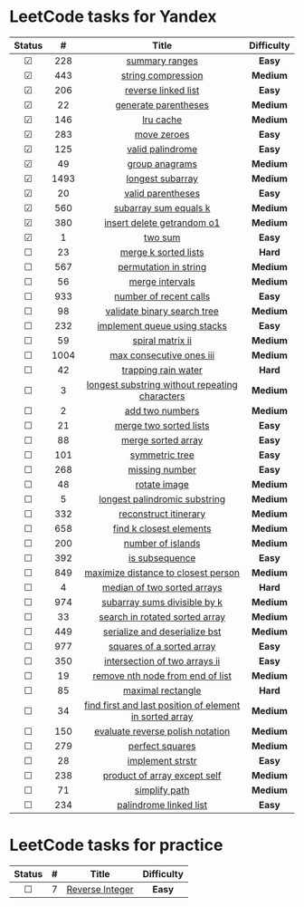 # LeetCode tasks for Yandex

| Status  |  #   |                                                                       Title                                                                       | **Difficulty** |
| :-----: | :--: | :-----------------------------------------------------------------------------------------------------------------------------------------------: | :------------: |
| &#9745; | 228  |                                          [summary ranges](https://leetcode.com/problems/summary-ranges/)                                          |    **Easy**    | 
| &#9745; | 443  |                                      [string compression](https://leetcode.com/problems/string-compression/)                                      |   **Medium**   | 
| &#9745; | 206  |                                     [reverse linked list](https://leetcode.com/problems/reverse-linked-list/)                                     |    **Easy**    | 
| &#9745; |  22  |                                    [generate parentheses](https://leetcode.com/problems/generate-parentheses/)                                    |   **Medium**   |  
| &#9745; | 146  |                                               [lru cache](https://leetcode.com/problems/lru-cache/)                                               |   **Medium**   | 
| &#9745; | 283  |                                             [move zeroes](https://leetcode.com/problems/move-zeroes/)                                             |    **Easy**    | 
| &#9745; | 125  |                                        [valid palindrome](https://leetcode.com/problems/valid-palindrome/)                                        |    **Easy**    | 
| &#9745; |  49  |                                          [group anagrams](https://leetcode.com/problems/group-anagrams/)                                          |   **Medium**   |  
| &#9745; | 1493 |                       [longest subarray](https://leetcode.com/problems/longest-subarray-of-1s-after-deleting-one-element/)                        |   **Medium**   | 
| &#9745; |  20  |                                       [valid parentheses](https://leetcode.com/problems/valid-parentheses/)                                       |    **Easy**    |  
| &#9745; | 560  |                                   [subarray sum equals k](https://leetcode.com/problems/subarray-sum-equals-k/)                                   |   **Medium**   | 
| &#9745; | 380  |                              [insert delete getrandom o1](https://leetcode.com/problems/insert-delete-getrandom-o1/)                              |   **Medium**   | 
| &#9745; |  1   |                                                 [two sum](https://leetcode.com/problems/two-sum/)                                                 |    **Easy**    |  
| &#9744; |  23  |                                    [merge k sorted lists](https://leetcode.com/problems/merge-k-sorted-lists/)                                    |    **Hard**    |  
| &#9744; | 567  |                                   [permutation in string](https://leetcode.com/problems/permutation-in-string/)                                   |   **Medium**   | 
| &#9744; |  56  |                                         [merge intervals](https://leetcode.com/problems/merge-intervals/)                                         |   **Medium**   |  
| &#9744; | 933  |                                  [number of recent calls](https://leetcode.com/problems/number-of-recent-calls/)                                  |    **Easy**    | 
| &#9744; |  98  |                             [validate binary search tree](https://leetcode.com/problems/validate-binary-search-tree/)                             |   **Medium**   |  
| &#9744; | 232  |                            [implement queue using stacks](https://leetcode.com/problems/implement-queue-using-stacks/)                            |    **Easy**    | 
| &#9744; |  59  |                                        [spiral matrix ii](https://leetcode.com/problems/spiral-matrix-ii/)                                        |   **Medium**   |  
| &#9744; | 1004 |                                [max consecutive ones iii](https://leetcode.com/problems/max-consecutive-ones-iii/)                                |   **Medium**   | 
| &#9744; |  42  |                                     [trapping rain water](https://leetcode.com/problems/trapping-rain-water/)                                     |    **Hard**    |  
| &#9744; |  3   |          [longest substring without repeating characters](https://leetcode.com/problems/longest-substring-without-repeating-characters/)          |   **Medium**   |  
| &#9744; |  2   |                                         [add two numbers](https://leetcode.com/problems/add-two-numbers/)                                         |   **Medium**   |  
| &#9744; |  21  |                                  [merge two sorted lists](https://leetcode.com/problems/merge-two-sorted-lists/)                                  |    **Easy**    |  
| &#9744; |  88  |                                      [merge sorted array](https://leetcode.com/problems/merge-sorted-array/)                                      |    **Easy**    |  
| &#9744; | 101  |                                          [symmetric tree](https://leetcode.com/problems/symmetric-tree/)                                          |    **Easy**    | 
| &#9744; | 268  |                                          [missing number](https://leetcode.com/problems/missing-number/)                                          |    **Easy**    | 
| &#9744; |  48  |                                            [rotate image](https://leetcode.com/problems/rotate-image/)                                            |   **Medium**   |  
| &#9744; |  5   |                           [longest palindromic substring](https://leetcode.com/problems/longest-palindromic-substring/)                           |   **Medium**   |  
| &#9744; | 332  |                                   [reconstruct itinerary](https://leetcode.com/problems/reconstruct-itinerary/)                                   |   **Medium**   | 
| &#9744; | 658  |                                 [find k closest elements](https://leetcode.com/problems/find-k-closest-elements/)                                 |   **Medium**   | 
| &#9744; | 200  |                                       [number of islands](https://leetcode.com/problems/number-of-islands/)                                       |   **Medium**   | 
| &#9744; | 392  |                                          [is subsequence](https://leetcode.com/problems/is-subsequence/)                                          |    **Easy**    | 
| &#9744; | 849  |                     [maximize distance to closest person](https://leetcode.com/problems/maximize-distance-to-closest-person/)                     |   **Medium**   | 
| &#9744; |  4   |                             [median of two sorted arrays](https://leetcode.com/problems/median-of-two-sorted-arrays/)                             |    **Hard**    |  
| &#9744; | 974  |                            [subarray sums divisible by k](https://leetcode.com/problems/subarray-sums-divisible-by-k/)                            |   **Medium**   | 
| &#9744; |  33  |                          [search in rotated sorted array](https://leetcode.com/problems/search-in-rotated-sorted-array/)                          |   **Medium**   |  
| &#9744; | 449  |                           [serialize and deserialize bst](https://leetcode.com/problems/serialize-and-deserialize-bst/)                           |   **Medium**   | 
| &#9744; | 977  |                               [squares of a sorted array](https://leetcode.com/problems/squares-of-a-sorted-array/)                               |    **Easy**    | 
| &#9744; | 350  |                           [intersection of two arrays ii](https://leetcode.com/problems/intersection-of-two-arrays-ii/)                           |    **Easy**    | 
| &#9744; |  19  |                        [remove nth node from end of list](https://leetcode.com/problems/remove-nth-node-from-end-of-list/)                        |   **Medium**   |  
| &#9744; |  85  |                                       [maximal rectangle](https://leetcode.com/problems/maximal-rectangle/)                                       |    **Hard**    |  
| &#9744; |  34  | [find first and last position of element in sorted array](https://leetcode.com/problems/find-first-and-last-position-of-element-in-sorted-array/) |   **Medium**   |  
| &#9744; | 150  |                        [evaluate reverse polish notation](https://leetcode.com/problems/evaluate-reverse-polish-notation/)                        |   **Medium**   | 
| &#9744; | 279  |                                         [perfect squares](https://leetcode.com/problems/perfect-squares/)                                         |   **Medium**   | 
| &#9744; |  28  |                                        [implement strstr](https://leetcode.com/problems/implement-strstr/)                                        |    **Easy**    |  
| &#9744; | 238  |                            [product of array except self](https://leetcode.com/problems/product-of-array-except-self/)                            |   **Medium**   | 
| &#9744; |  71  |                                           [simplify path](https://leetcode.com/problems/simplify-path/)                                           |   **Medium**   |  
| &#9744; | 234  |                                  [palindrome linked list](https://leetcode.com/problems/palindrome-linked-list/)                                  |    **Easy**    | 

# LeetCode tasks for practice

| Status  |  #  |                               Title                               | **Difficulty** |
| :-----: | :-: | :---------------------------------------------------------------: | :------------: |
| &#9744; |  7  | [Reverse Integer](https://leetcode.com/problems/reverse-integer/) |    **Easy**    | 
